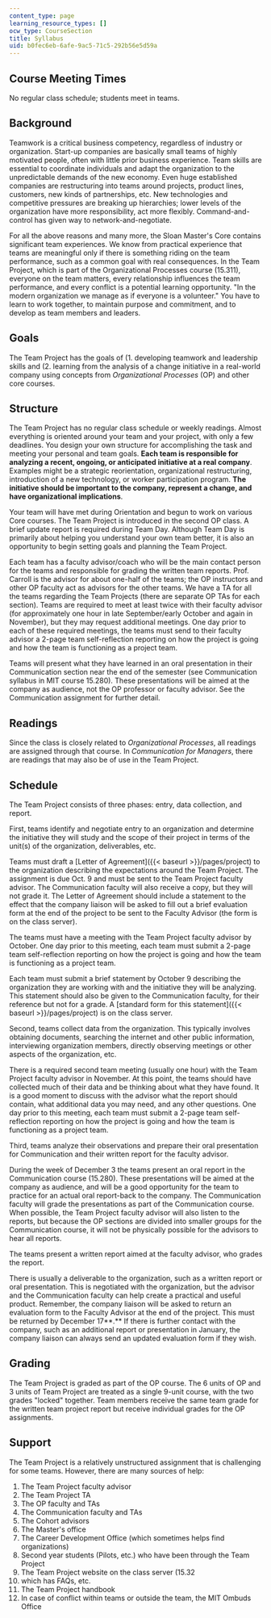 ```yaml
---
content_type: page
learning_resource_types: []
ocw_type: CourseSection
title: Syllabus
uid: b0fec6eb-6afe-9ac5-71c5-292b56e5d59a
---
```


Course Meeting Times
--------------------

No regular class schedule; students meet in teams.

Background
----------

Teamwork is a critical business competency, regardless of industry or organization. Start-up companies are basically small teams of highly motivated people, often with little prior business experience. Team skills are essential to coordinate individuals and adapt the organization to the unpredictable demands of the new economy. Even huge established companies are restructuring into teams around projects, product lines, customers, new kinds of partnerships, etc. New technologies and competitive pressures are breaking up hierarchies; lower levels of the organization have more responsibility, act more flexibly. Command-and-control has given way to network-and-negotiate.

For all the above reasons and many more, the Sloan Master's Core contains significant team experiences. We know from practical experience that teams are meaningful only if there is something riding on the team performance, such as a common goal with real consequences. In the Team Project, which is part of the Organizational Processes course (15.311), everyone on the team matters, every relationship influences the team performance, and every conflict is a potential learning opportunity. "In the modern organization we manage as if everyone is a volunteer." You have to learn to work together, to maintain purpose and commitment, and to develop as team members and leaders.

Goals
-----

The Team Project has the goals of (1. developing teamwork and leadership skills and (2. learning from the analysis of a change initiative in a real-world company using concepts from _Organizational Processes_ (OP) and other core courses.

Structure
---------

The Team Project has no regular class schedule or weekly readings. Almost everything is oriented around your team and your project, with only a few deadlines. You design your own structure for accomplishing the task and meeting your personal and team goals. **Each team is responsible for analyzing a recent, ongoing, or anticipated initiative at a real company**. Examples might be a strategic reorientation, organizational restructuring, introduction of a new technology, or worker participation program. **The initiative should be important to the company, represent a change, and have organizational implications**.

Your team will have met during Orientation and begun to work on various Core courses. The Team Project is introduced in the second OP class. A brief update report is required during Team Day. Although Team Day is primarily about helping you understand your own team better, it is also an opportunity to begin setting goals and planning the Team Project.

Each team has a faculty advisor/coach who will be the main contact person for the teams and responsible for grading the written team reports. Prof. Carroll is the advisor for about one-half of the teams; the OP instructors and other OP faculty act as advisors for the other teams. We have a TA for all the teams regarding the Team Projects (there are separate OP TAs for each section). Teams are required to meet at least twice with their faculty advisor (for approximately one hour in late September/early October and again in November), but they may request additional meetings. One day prior to each of these required meetings, the teams must send to their faculty advisor a 2-page team self-reflection reporting on how the project is going and how the team is functioning as a project team.

Teams will present what they have learned in an oral presentation in their Communication section near the end of the semester (see Communication syllabus in MIT course 15.280). These presentations will be aimed at the company as audience, not the OP professor or faculty advisor. See the Communication assignment for further detail.

Readings
--------

Since the class is closely related to _Organizational Processes_, all readings are assigned through that course. In _Communication for Managers_, there are readings that may also be of use in the Team Project.

Schedule
--------

The Team Project consists of three phases: entry, data collection, and report.

First, teams identify and negotiate entry to an organization and determine the initiative they will study and the scope of their project in terms of the unit(s) of the organization, deliverables, etc.

Teams must draft a [Letter of Agreement]({{< baseurl >}}/pages/project) to the organization describing the expectations around the Team Project. The assignment is due Oct. 9 and must be sent to the Team Project faculty advisor. The Communication faculty will also receive a copy, but they will not grade it. The Letter of Agreement should include a statement to the effect that the company liaison will be asked to fill out a brief evaluation form at the end of the project to be sent to the Faculty Advisor (the form is on the class server).

The teams must have a meeting with the Team Project faculty advisor by October. One day prior to this meeting, each team must submit a 2-page team self-reflection reporting on how the project is going and how the team is functioning as a project team.

Each team must submit a brief statement by October 9 describing the organization they are working with and the initiative they will be analyzing. This statement should also be given to the Communication faculty, for their reference but not for a grade. A [standard form for this statement]({{< baseurl >}}/pages/project) is on the class server.

Second, teams collect data from the organization. This typically involves obtaining documents, searching the internet and other public information, interviewing organization members, directly observing meetings or other aspects of the organization, etc.

There is a required second team meeting (usually one hour) with the Team Project faculty advisor in November. At this point, the teams should have collected much of their data and be thinking about what they have found. It is a good moment to discuss with the advisor what the report should contain, what additional data you may need, and any other questions. One day prior to this meeting, each team must submit a 2-page team self-reflection reporting on how the project is going and how the team is functioning as a project team.

Third, teams analyze their observations and prepare their oral presentation for Communication and their written report for the faculty advisor.

During the week of December 3 the teams present an oral report in the Communication course (15.280). These presentations will be aimed at the company as audience, and will be a good opportunity for the team to practice for an actual oral report-back to the company. The Communication faculty will grade the presentations as part of the Communication course. When possible, the Team Project faculty advisor will also listen to the reports, but because the OP sections are divided into smaller groups for the Communication course, it will not be physically possible for the advisors to hear all reports.

The teams present a written report aimed at the faculty advisor, who grades the report.

There is usually a deliverable to the organization, such as a written report or oral presentation. This is negotiated with the organization, but the advisor and the Communication faculty can help create a practical and useful product. Remember, the company liaison will be asked to return an evaluation form to the Faculty Advisor at the end of the project. This must be returned by December 17**.** If there is further contact with the company, such as an additional report or presentation in January, the company liaison can always send an updated evaluation form if they wish.

Grading
-------

The Team Project is graded as part of the OP course. The 6 units of OP and 3 units of Team Project are treated as a single 9-unit course, with the two grades "locked" together. Team members receive the same team grade for the written team project report but receive individual grades for the OP assignments.

Support
-------

The Team Project is a relatively unstructured assignment that is challenging for some teams. However, there are many sources of help:

1.  The Team Project faculty advisor
2.  The Team Project TA
3.  The OP faculty and TAs
4.  The Communication faculty and TAs
5.  The Cohort advisors
6.  The Master's office
7.  The Career Development Office (which sometimes helps find organizations)
8.  Second year students (Pilots, etc.) who have been through the Team Project
9.  The Team Project website on the class server (15.32
10.  which has FAQs, etc.
11.  The Team Project handbook
12.  In case of conflict within teams or outside the team, the MIT Ombuds Office